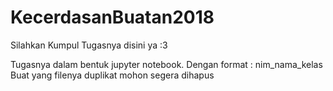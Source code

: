 # KecerdasanBuatan2018
Silahkan Kumpul Tugasnya disini ya :3

Tugasnya dalam bentuk jupyter notebook.
Dengan format : nim_nama_kelas
Buat yang filenya duplikat mohon segera dihapus
